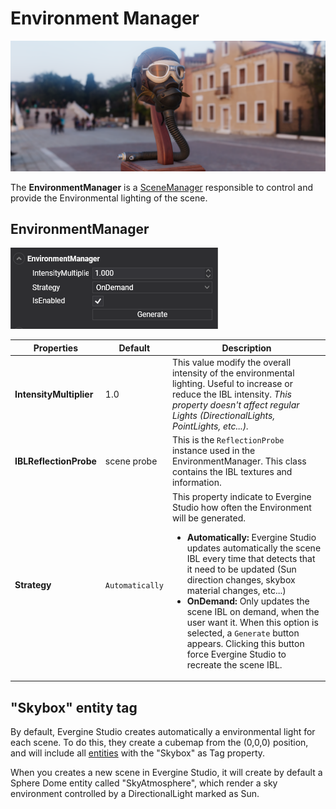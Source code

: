 # Environment Manager

![Environment Manager](images/environment.png)

The **EnvironmentManager** is a [SceneManager](../../basics/scenes/scenemanagers.md) responsible to control and provide the Environmental lighting of the scene.


## EnvironmentManager

![EnvironmentManager](images/environmentmanager.png)

| Properties | Default | Description |
| --- | --- | --- |
| **IntensityMultiplier** | 1.0 | This value modify the overall intensity of the environmental lighting. Useful to increase or reduce the IBL intensity. *This property doesn't affect regular Lights (DirectionalLights, PointLights, etc...).* |
| **IBLReflectionProbe** | scene probe | This is the `ReflectionProbe` instance used in the EnvironmentManager. This class contains the IBL textures and information. |
| **Strategy** | `Automatically` | This property indicate to Evergine Studio how often the Environment will be generated. <ul><li>**Automatically:** Evergine Studio updates automatically the scene IBL every time that detects that it need to be updated (Sun direction changes, skybox material changes, etc...)</li><li>**OnDemand:** Only updates the scene IBL on demand, when the user want it. When this option is selected, a `Generate` button appears. Clicking this button force Evergine Studio to recreate the scene IBL.</li></ul>|

## "Skybox" entity tag

By default, Evergine Studio creates automatically a environmental light for each scene. To do this, they create a cubemap from the (0,0,0) position, and will include all [entities](../../basics/component_arch/entities/index.md) with the "Skybox" as Tag property.

When you creates a new scene in Evergine Studio, it will create by default a Sphere Dome entity called "SkyAtmosphere", which render a sky environment controlled by a DirectionalLight marked as Sun.



